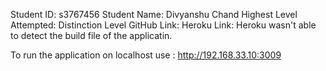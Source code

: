 Student ID: s3767456
Student Name: Divyanshu Chand
Highest Level Attempted: Distinction Level
GitHub Link: 
Heroku Link: Heroku wasn't able to detect the build file of the applicatin.

To run the application on localhost use : http://192.168.33.10:3009
